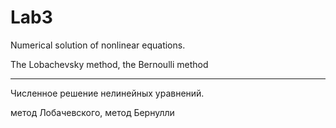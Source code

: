 # Lab3
Numerical solution of nonlinear equations.

The Lobachevsky method, the Bernoulli method
***
Численное решение нелинейных уравнений.

метод Лобачевского, метод Бернулли